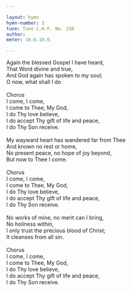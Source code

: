 ```yaml
---

layout: hymn
hymn-number: 3
tune: Tune C.H.F. No. 210
author: 
meter: 10.6.10.6.

---
```

Again the blessed Gospel I have heard,<br>That Word divine and true,<br>And God again has spoken to my soul;<br>O now, what shall I do<br><br>Chorus<br>I come, I come,<br>I come to Thee, My God,<br>I do Thy love believe,<br>I do accept Thy gift of life and peace,<br>I do Thy Son receive.<br><br>My wayward heart has wandered far from Thee<br>And known no rest or home,<br>No present peace, no hope of joy beyond,<br>But now to Thee I come.<br><br>Chorus<br>I come, I come,<br>I come to Thee, My God,<br>I do Thy love believe,<br>I do accept Thy gift of life and peace,<br>I do Thy Son receive.<br><br>No works of mine, no merit can I bring,<br>No holiness within,<br>I only trust the precious blood of Christ;<br>It cleanses from all sin.<br><br>Chorus<br>I come, I come,<br>I come to Thee, My God,<br>I do Thy love believe,<br>I do accept Thy gift of life and peace,<br>I do Thy Son receive.<br><br><br>
